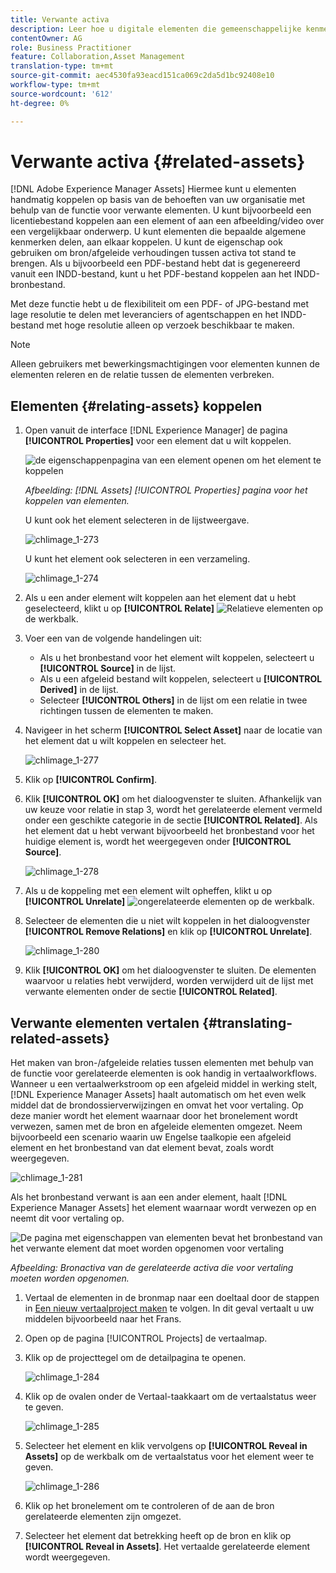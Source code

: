 ```yaml
---
title: Verwante activa
description: Leer hoe u digitale elementen die gemeenschappelijke kenmerken delen, koppelt. Maak ook bronafhankelijke relaties tussen digitale elementen.
contentOwner: AG
role: Business Practitioner
feature: Collaboration,Asset Management
translation-type: tm+mt
source-git-commit: aec4530fa93eacd151ca069c2da5d1bc92408e10
workflow-type: tm+mt
source-wordcount: '612'
ht-degree: 0%

---
```



# Verwante activa {#related-assets}

[!DNL Adobe Experience Manager Assets] Hiermee kunt u elementen handmatig koppelen op basis van de behoeften van uw organisatie met behulp van de functie voor verwante elementen. U kunt bijvoorbeeld een licentiebestand koppelen aan een element of aan een afbeelding/video over een vergelijkbaar onderwerp. U kunt elementen die bepaalde algemene kenmerken delen, aan elkaar koppelen. U kunt de eigenschap ook gebruiken om bron/afgeleide verhoudingen tussen activa tot stand te brengen. Als u bijvoorbeeld een PDF-bestand hebt dat is gegenereerd vanuit een INDD-bestand, kunt u het PDF-bestand koppelen aan het INDD-bronbestand.

Met deze functie hebt u de flexibiliteit om een PDF- of JPG-bestand met lage resolutie te delen met leveranciers of agentschappen en het INDD-bestand met hoge resolutie alleen op verzoek beschikbaar te maken.

>[!NOTE]
>
>Alleen gebruikers met bewerkingsmachtigingen voor elementen kunnen de elementen releren en de relatie tussen de elementen verbreken.

## Elementen {#relating-assets} koppelen

1. Open vanuit de interface [!DNL Experience Manager] de pagina **[!UICONTROL Properties]** voor een element dat u wilt koppelen.

   ![de eigenschappenpagina van een element openen om het element te koppelen](assets/asset-properties-relate-assets.png)

   *Afbeelding:  [!DNL Assets] [!UICONTROL Properties] pagina voor het koppelen van elementen.*

   U kunt ook het element selecteren in de lijstweergave.

   ![chlimage_1-273](assets/chlimage_1-273.png)

   U kunt het element ook selecteren in een verzameling.

   ![chlimage_1-274](assets/chlimage_1-274.png)

1. Als u een ander element wilt koppelen aan het element dat u hebt geselecteerd, klikt u op **[!UICONTROL Relate]** ![Relatieve elementen](assets/do-not-localize/link-relate.png) op de werkbalk.
1. Voer een van de volgende handelingen uit:

   * Als u het bronbestand voor het element wilt koppelen, selecteert u **[!UICONTROL Source]** in de lijst.
   * Als u een afgeleid bestand wilt koppelen, selecteert u **[!UICONTROL Derived]** in de lijst.
   * Selecteer **[!UICONTROL Others]** in de lijst om een relatie in twee richtingen tussen de elementen te maken.

1. Navigeer in het scherm **[!UICONTROL Select Asset]** naar de locatie van het element dat u wilt koppelen en selecteer het.

   ![chlimage_1-277](assets/chlimage_1-277.png)

1. Klik op **[!UICONTROL Confirm]**.
1. Klik **[!UICONTROL OK]** om het dialoogvenster te sluiten. Afhankelijk van uw keuze voor relatie in stap 3, wordt het gerelateerde element vermeld onder een geschikte categorie in de sectie **[!UICONTROL Related]**. Als het element dat u hebt verwant bijvoorbeeld het bronbestand voor het huidige element is, wordt het weergegeven onder **[!UICONTROL Source]**.

   ![chlimage_1-278](assets/chlimage_1-278.png)

1. Als u de koppeling met een element wilt opheffen, klikt u op **[!UICONTROL Unrelate]** ![ongerelateerde elementen](assets/do-not-localize/link-unrelate-icon.png) op de werkbalk.

1. Selecteer de elementen die u niet wilt koppelen in het dialoogvenster **[!UICONTROL Remove Relations]** en klik op **[!UICONTROL Unrelate]**.

   ![chlimage_1-280](assets/chlimage_1-280.png)

1. Klik **[!UICONTROL OK]** om het dialoogvenster te sluiten. De elementen waarvoor u relaties hebt verwijderd, worden verwijderd uit de lijst met verwante elementen onder de sectie **[!UICONTROL Related]**.

## Verwante elementen vertalen {#translating-related-assets}

Het maken van bron-/afgeleide relaties tussen elementen met behulp van de functie voor gerelateerde elementen is ook handig in vertaalworkflows. Wanneer u een vertaalwerkstroom op een afgeleid middel in werking stelt, [!DNL Experience Manager Assets] haalt automatisch om het even welk middel dat de brondossierverwijzingen en omvat het voor vertaling. Op deze manier wordt het element waarnaar door het bronelement wordt verwezen, samen met de bron en afgeleide elementen omgezet. Neem bijvoorbeeld een scenario waarin uw Engelse taalkopie een afgeleid element en het bronbestand van dat element bevat, zoals wordt weergegeven.

![chlimage_1-281](assets/chlimage_1-281.png)

Als het bronbestand verwant is aan een ander element, haalt [!DNL Experience Manager Assets] het element waarnaar wordt verwezen op en neemt dit voor vertaling op.

![De pagina met eigenschappen van elementen bevat het bronbestand van het verwante element dat moet worden opgenomen voor vertaling](assets/asset-properties-source-asset.png)

*Afbeelding: Bronactiva van de gerelateerde activa die voor vertaling moeten worden opgenomen.*

1. Vertaal de elementen in de bronmap naar een doeltaal door de stappen in [Een nieuw vertaalproject maken](translation-projects.md#create-a-new-translation-project) te volgen. In dit geval vertaalt u uw middelen bijvoorbeeld naar het Frans.

1. Open op de pagina [!UICONTROL Projects] de vertaalmap.

1. Klik op de projecttegel om de detailpagina te openen.

   ![chlimage_1-284](assets/chlimage_1-284.png)

1. Klik op de ovalen onder de Vertaal-taakkaart om de vertaalstatus weer te geven.

   ![chlimage_1-285](assets/chlimage_1-285.png)

1. Selecteer het element en klik vervolgens op **[!UICONTROL Reveal in Assets]** op de werkbalk om de vertaalstatus voor het element weer te geven.

   ![chlimage_1-286](assets/chlimage_1-286.png)

1. Klik op het bronelement om te controleren of de aan de bron gerelateerde elementen zijn omgezet.

1. Selecteer het element dat betrekking heeft op de bron en klik op **[!UICONTROL Reveal in Assets]**. Het vertaalde gerelateerde element wordt weergegeven.
